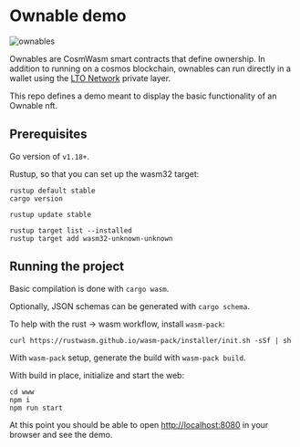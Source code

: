 # Ownable demo

![ownables](https://user-images.githubusercontent.com/100821/177121121-a1c3dc8c-8108-4c07-9e15-b83ebfdf8f98.png)

Ownables are CosmWasm smart contracts that define ownership. In addition to running on a cosmos blockchain, ownables
can run directly in a wallet using the [LTO Network](https://ltonetwork.com) private layer.

This repo defines a demo meant to display the basic functionality of an Ownable nft.

## Prerequisites

Go version of `v1.18+`.

Rustup, so that you can set up the wasm32 target:
```
rustup default stable
cargo version

rustup update stable

rustup target list --installed
rustup target add wasm32-unknown-unknown
```

## Running the project

Basic compilation is done with `cargo wasm`.

Optionally, JSON schemas can be generated with `cargo schema`.

To help with the rust -> wasm workflow, install `wasm-pack`:
```
curl https://rustwasm.github.io/wasm-pack/installer/init.sh -sSf | sh
```

With `wasm-pack` setup, generate the build with `wasm-pack build`.

With build in place, initialize and start the web:
```
cd www
npm i
npm run start
```

At this point you should be able to open [http://localhost:8080](http://localhost:8080) in your browser and see the demo.
